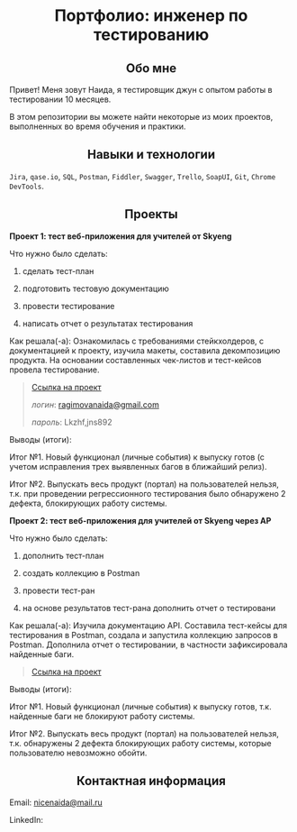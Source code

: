 <h1 align="center">Портфолио: инженер по тестированию</h1>

<h2 align="center">Обо мне</h3>

Привет! Меня зовут Наида, я тестировщик джун с опытом работы в тестировании 10 месяцев.

В этом репозитории вы можете найти некоторые из моих проектов, выполненных во время обучения и практики.

<h2 align="center">Навыки и технологии</h2>

`Jira`, `qase.io`, `SQL`, `Postman`, `Fiddler`, `Swagger`, `Trello`,
`SoapUI`, `Git`, `Chrome DevTools`.

<h2 align="center">Проекты</h2>

**Проект 1: тест веб-приложения для учителей от Skyeng**

Что нужно было сделать:

1. сделать тест-план

2. подготовить тестовую документацию

3. провести тестирование

4. написать отчет о результатах тестирования

Как решала(-а): Ознакомилась с требованиями стейкхолдеров, с документацией к проекту, изучила макеты, составила декомпозицию продукта. На основании составленных чек-листов и тест-кейсов провела тестирование.

> [Ссылка на проект](https://ragimovna.atlassian.net/wiki/spaces/1/pages/4784185/1+2)
>
> *логин*: ragimovanaida@gmail.com
>
> *пароль*: Lkzhf,jns892

Выводы (итоги):

Итог №1. Новый функционал (личные события) к выпуску готов (с учетом исправления трех выявленных багов в ближайший релиз).

Итог №2. Выпускать весь продукт (портал) на пользователей нельзя, т.к. при проведении регрессионного тестирования было обнаружено 2 дефекта, блокирующих работу системы.

**Проект 2: тест веб-приложения для учителей от Skyeng через AP**

Что нужно было сделать:

1. дополнить тест-план

2. создать коллекцию в Postman

3. провести тест-ран

4. на основе результатов тест-рана дополнить отчет о тестировани

Как решала(-а): Изучила документацию API. Составила тест-кейсы для тестирования в Postman, создала и запустила коллекцию запросов в Postman. Дополнила отчет о тестировании, в частности зафиксировала найденные баги.

> [Ссылка на проект](https://ragimovna.atlassian.net/wiki/spaces/1/pages/4784185/1+2)

Выводы (итоги):

Итог №1. Новый функционал (личные события) к выпуску готов, т.к. найденные баги не блокируют работу системы.

Итог №2. Выпускать весь продукт (портал) на пользователей нельзя, т.к. обнаружены 2 дефекта блокирующих работу системы, которые пользователю невозможно обойти. 

<h2 align="center">Контактная информация</h3>

Email: nicenaida@mail.ru

LinkedIn: 
